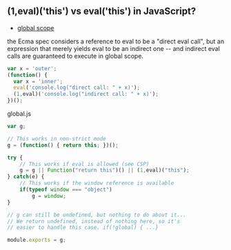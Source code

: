 (1,eval)('this') vs eval('this') in JavaScript?
---
- [global scope](http://stackoverflow.com/questions/9107240/1-evalthis-vs-evalthis-in-javascript)

the Ecma spec considers a reference to eval to be a "direct eval call", but an expression that merely yields eval to be an indirect one -- and indirect eval calls are guaranteed to execute in global scope.

```js
var x = 'outer';
(function() {
  var x = 'inner';
  eval('console.log("direct call: " + x)'); 
  (1,eval)('console.log("indirect call: " + x)'); 
})();
```


global.js
```js
var g;

// This works in non-strict mode
g = (function() { return this; })();

try {
	// This works if eval is allowed (see CSP)
	g = g || Function("return this")() || (1,eval)("this");
} catch(e) {
	// This works if the window reference is available
	if(typeof window === "object")
		g = window;
}

// g can still be undefined, but nothing to do about it...
// We return undefined, instead of nothing here, so it's
// easier to handle this case. if(!global) { ...}

module.exports = g;
```
